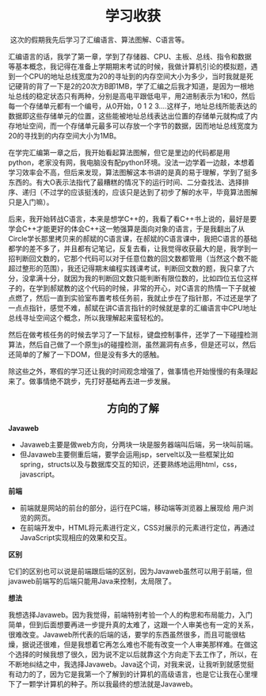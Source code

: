 <h1 align = center>学习收获</h1>
​    这次的假期我先后学习了汇编语言、算法图解、C语言等。

​    汇编语言的话，我学了第一章，学到了存储器、CPU、主板、总线、指令和数据等基本概念，我记得在准备上学期期末考试的时候，我做计算机引论的模拟题，遇到一个CPU的地址总线宽度为20的寻址到的内存空间大小为多少，当时我就是死记硬背的背了一下是2的20次方B即1MB，学了汇编之后我才知道，是因为一根地址总线的稳定状态只有两种，分别是高电平跟低电平，用2进制表示为1和0，然后每一个存储单元都有一个编号，从0开始，0 1 2 3....这样子，地址总线所能表达的数据即这些存储单元的位置，这些能被地址总线表达出位置的存储单元就构成了内存地址空间，而一个存储单元最多可以存放一个字节的数据，因而地址总线宽度为20的寻找到的内存空间大小为1MB。

​     在学完汇编第一章之后，我开始看起算法图解，但它是里边的代码都是用python，老家没有网，我电脑没有配python环境。没法一边学着一边敲，本想着学习效率会不高，但后来发现，算法图解这本书讲的是真的易于理解，学到了挺多东西的。有大O表示法指代了最糟糕的情况下的运行时间、二分查找法、选择排序、递归（不过学的应该挺浅的，应该只是达到了初步了解的水平，毕竟算法图解只是入门嘛）。

​     后来，我开始转战C语言，本来是想学C++的，我看了看C++书上说的，最好是要学会C++才能更好的体会C++这一勉强算是面向对象的语言，于是我翻出了从Circle学长那里拷贝来的郝斌的C语言课，在郝斌的C语言课中，我把C语言的基础都学的差不多了，并且都有记笔记，反复去看，让我觉得收获最大的是，我学到一招判断回文数的，它那个代码可以对于任意位数的回文数都管用（当然这个数不能超过整形的范围），我还记得期末编程实践课考试，判断回文数的题，我只拿了六分，没拿满十分，就因为我的判断回文数只能判断有限位数的，比如四位五位这样子的，在学到郝斌教的这个代码的时候，非常的开心，对C语言的热情一下子就被点燃了，然后一直到实验室布置考核任务前，我就止步在了指针那，不过还是学了一点点指针，感觉不难，郝斌在讲C语言指针的时候就是拿的汇编语言中CPU地址总线寻址空间这个概念，所以我理解起来蛮轻松的。

​     然后在做考核任务的时候去学习了一下鼠标，键盘控制事件，还学了一下碰撞检测算法，然后自己做了一个原生js的碰撞检测，虽然漏洞有点多，但是还可以，然后还简单的了解了一下DOM，但是没有多大的感触。

​    除这些之外，寒假的学习还让我的时间观念增强了，做事情也开始慢慢的有条理起来了。做事情绝不跳步，先打好基础再去进一步发展。

<h2 align=center>方向的了解</h2>

**Javaweb**

*  Javaweb主要是做web方向，分两块一块是服务器端叫后端，另一块叫前端。
*  但Javaweb主要侧重后端，要学会运用jsp，servelt以及一些框架比如spring，structs以及与数据库交互的知识，还要熟练地运用html，css，javascript。 

**前端**

*  前端就是网站的前台的部分，运行在PC端，移动端等浏览器上展现给 用户浏览的网页。
*  在前端开发中，HTML将元素进行定义，CSS对展示的元素进行定位，再通过JavaScript实现相应的效果和交互。  

**区别**

它们的区别也可以说是前端跟后端的区别，因为Javaweb虽然可以用于前端，但javaweb前端写的后端只能用Java来控制，太局限了。

**想法**

我想选择Javaweb。因为我觉得，前端特别考验一个人的构思和布局能力，入门简单，但到后面想要再进一步提升真的太难了，这跟一个人审美也有一定的关系，很难改变。Javaweb所代表的后端的话，要学的东西虽然很多，而且可能很枯燥，据说还很难，但是我想着它再怎么难也不能有改变一个人审美那样难。在做这个选择的时候我想了很久，因为说不定以后就靠这个方向走下去工作了，所以，在不断地纠结之中，我选择Javaweb。Java这个词，对我来说，让我听到就感觉挺有动力的了，因为它是我第一个了解到的计算机的高级语言，也是它让我在心里埋下了一颗学计算机的种子。所以我最终的想法就是Javaweb。